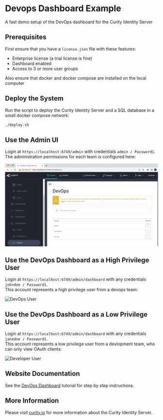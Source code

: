 # Devops Dashboard Example

A fast demo setup of the DevOps dashboard for the Curity Identity Server

## Prerequisites

First ensure that you have a `license.json` file with these features:

- Enterprise license (a trial license is fine)
- Dashboard enabled
- Access to 3 or more user groups 

Also ensure that docker and docker compose are installed on the local computer

## Deploy the System

Run the script to deploy the Curity Identity Server and a SQL database in a small docker compose network:

```bash
./deploy.sh
```

## Use the Admin UI

Login at `https://localhost:6749/admin` with credentials `admin / Password1`.\
The administration permissions for each team is configured here:

![Admin UI](doc/admin-ui.png)

## Use the DevOps Dashboard as a High Privilege User

Login at `https://localhost:6749/admin/dashboard` with any credentials `johndoe / Password1`.\
This account represents a high privilege user from a devops team:

![DevOps User](doc/dashboard-devops-user.png)

## Use the DevOps Dashboard as a Low Privilege User

Login at `https://localhost:6749/admin/dashboard` with any credentials `janedoe / Password1`.\
This account represents a low privilege user from a devlopment team, who can only view OAuth clients:

![Developer User](doc/dashboard-developer-user.png)

## Website Documentation

See the [DevOps Dashboard](https://curity.io/resources/learn/devops-dashboard) tutorial for step by step instructions.

## More Information

Please visit [curity.io](https://curity.io/) for more information about the Curity Identity Server.

